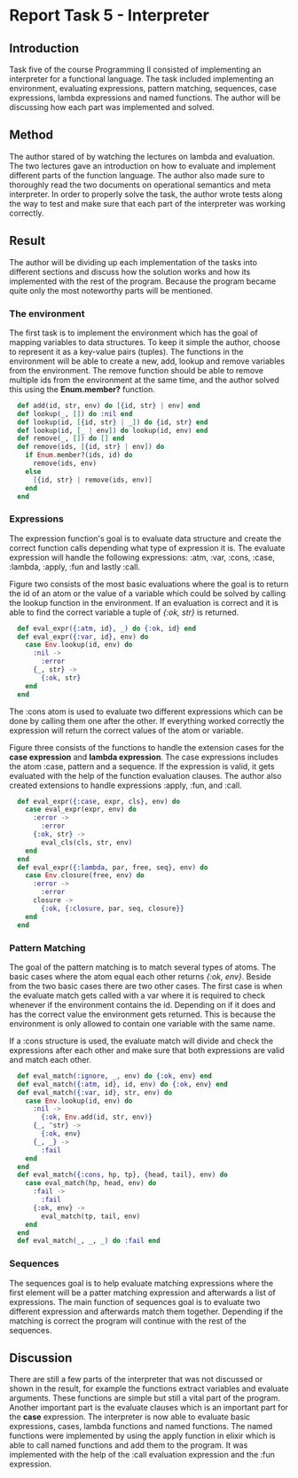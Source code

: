 # Report Task 5 - Interpreter
## Introduction

Task five of the course Programming II consisted of implementing an
interpreter for a functional language. The task included implementing an
environment, evaluating expressions, pattern matching, sequences, case
expressions, lambda expressions and named functions. The author will be
discussing how each part was implemented and solved.

## Method

The author stared of by watching the lectures on lambda and evaluation.
The two lectures gave an introduction on how to evaluate and implement
different parts of the function language. The author also made sure to
thoroughly read the two documents on operational semantics and meta
interpreter. In order to properly solve the task, the author wrote tests
along the way to test and make sure that each part of the interpreter
was working correctly.

## Result

The author will be dividing up each implementation of the tasks into
different sections and discuss how the solution works and how its
implemented with the rest of the program. Because the program became
quite only the most noteworthy parts will be mentioned.

### The environment

The first task is to implement the environment which has the goal of
mapping variables to data structures. To keep it simple the author,
choose to represent it as a key-value pairs (tuples). The functions in
the environment will be able to create a new, add, lookup and remove
variables from the environment. The remove function should be able to
remove multiple ids from the environment at the same time, and the
author solved this using the **Enum.member?** function.

```elixir
  def add(id, str, env) do [{id, str} | env] end
  def lookup(_, []) do :nil end
  def lookup(id, [{id, str} | _]) do {id, str} end
  def lookup(id, [_ | env]) do lookup(id, env) end
  def remove(_, []) do [] end
  def remove(ids, [{id, str} | env]) do
    if Enum.member?(ids, id) do
      remove(ids, env)
    else
      [{id, str} | remove(ids, env)]
    end
  end
```

### Expressions

The expression function's goal is to evaluate data structure and create
the correct function calls depending what type of expression it is. The
evaluate expression will handle the following expressions: :atm, :var,
:cons, :case, :lambda, :apply, :fun and lastly :call.

Figure two consists of the most basic evaluations where the goal is to
return the id of an atom or the value of a variable which could be
solved by calling the lookup function in the environment. If an
evaluation is correct and it is able to find the correct variable a
tuple of *{:ok, str}* is returned.

```elixir
  def eval_expr({:atm, id}, _) do {:ok, id} end
  def eval_expr({:var, id}, env) do
    case Env.lookup(id, env) do
      :nil ->
        :error
      {_, str} ->
        {:ok, str}
    end
  end
```

The :cons atom is used to evaluate two different expressions which can
be done by calling them one after the other. If everything worked
correctly the expression will return the correct values of the atom or
variable.

Figure three consists of the functions to handle the extension cases for
the **case expression** and **lambda expression**. The case expressions
includes the atom :case, pattern and a sequence. If the expression is
valid, it gets evaluated with the help of the function evaluation
clauses. The author also created extensions to handle expressions
:apply, :fun, and :call.

```elixir
  def eval_expr({:case, expr, cls}, env) do
    case eval_expr(expr, env) do
      :error ->
        :error
      {:ok, str} ->
        eval_cls(cls, str, env)
    end
  end
  def eval_expr({:lambda, par, free, seq}, env) do
    case Env.closure(free, env) do
      :error ->
        :error
      closure ->
        {:ok, {:closure, par, seq, closure}}
    end
  end
```

### Pattern Matching

The goal of the pattern matching is to match several types of atoms. The
basic cases where the atom equal each other returns *{:ok, env}*. Beside
from the two basic cases there are two other cases. The first case is
when the evaluate match gets called with a var where it is required to
check whenever if the environment contains the id. Depending on if it
does and has the correct value the environment gets returned. This is
because the environment is only allowed to contain one variable with the
same name.

If a :cons structure is used, the evaluate match will divide and check
the expressions after each other and make sure that both expressions are
valid and match each other.

```elixir
  def eval_match(:ignore, _, env) do {:ok, env} end
  def eval_match({:atm, id}, id, env) do {:ok, env} end
  def eval_match({:var, id}, str, env) do
    case Env.lookup(id, env) do
      :nil ->
        {:ok, Env.add(id, str, env)}
      {_, ^str} ->
        {:ok, env}
      {_, _} ->
        :fail
    end
  end
  def eval_match({:cons, hp, tp}, {head, tail}, env) do
    case eval_match(hp, head, env) do
      :fail ->
        :fail
      {:ok, env} ->
        eval_match(tp, tail, env)
    end
  end
  def eval_match(_, _, _) do :fail end
```

### Sequences

The sequences goal is to help evaluate matching expressions where the
first element will be a patter matching expression and afterwards a list
of expressions. The main function of sequences goal is to evaluate two
different expression and afterwards match them together. Depending if
the matching is correct the program will continue with the rest of the
sequences.

## Discussion

There are still a few parts of the interpreter that was not discussed or
shown in the result, for example the functions extract variables and
evaluate arguments. These functions are simple but still a vital part of
the program. Another important part is the evaluate clauses which is an
important part for the **case** expression. The interpreter is now able
to evaluate basic expressions, cases, lambda functions and named
functions. The named functions were implemented by using the apply
function in elixir which is able to call named functions and add them to
the program. It was implemented with the help of the :call evaluation
expression and the :fun expression.
